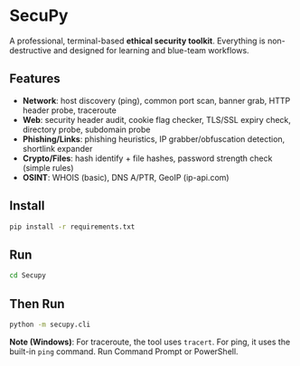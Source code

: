# SecuPy 

A professional, terminal-based **ethical security toolkit**. Everything is non-destructive and designed for learning and blue-team workflows.

## Features
- **Network**: host discovery (ping), common port scan, banner grab, HTTP header probe, traceroute
- **Web**: security header audit, cookie flag checker, TLS/SSL expiry check, directory probe, subdomain probe
- **Phishing/Links**: phishing heuristics, IP grabber/obfuscation detection, shortlink expander
- **Crypto/Files**: hash identify + file hashes, password strength check (simple rules)
- **OSINT**: WHOIS (basic), DNS A/PTR, GeoIP (ip-api.com)

## Install
```bash
pip install -r requirements.txt
```
## Run
```bash
cd Secupy
```

## Then Run

```bash
python -m secupy.cli
```

**Note (Windows)**: For traceroute, the tool uses `tracert`. For ping, it uses the built-in `ping` command. Run Command Prompt or PowerShell.

